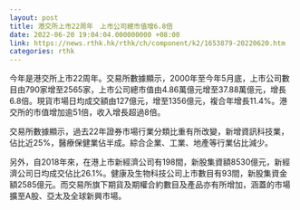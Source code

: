 ```yaml
---
layout: post
title: 港交所上市22周年　上市公司總市值增6.8倍
date: 2022-06-20 19:04:04.000000000 +08:00
link: https://news.rthk.hk/rthk/ch/component/k2/1653879-20220620.htm
categories: rthk
---
```


今年是港交所上市22周年。交易所數據顯示，2000年至今年5月底，上市公司數目由790家增至2565家，上市公司總市值由4.86萬億元增至37.88萬億元，增長6.8倍。現貨市場日均成交額由127億元，增至1356億元，複合年增長11.4%。港交所的市值增加逾51倍，收入增長超過8倍。

交易所數據顯示，過去22年證券市場行業分類比重有所改變，新增資訊科技業，佔比近25%，醫療保健業佔半成。綜合企業、工業、地產等行業佔比減少。

另外，自2018年來，在港上市新經濟公司有198間，新股集資額8530億元，新經濟公司日均成交佔比26.1%。健康及生物科技公司上市數目有93間，新股集資金額2585億元。而交易所旗下期貨及期權合約數目及產品亦有所增加，涵蓋的市場擴至A股、亞太及全球新興市場。
